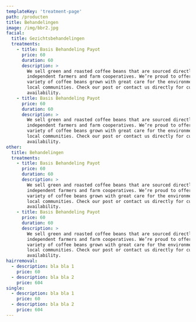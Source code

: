 ```yaml
---
templateKey: 'treatment-page'
path: /producten
title: Behandelingen
image: /img/bbr2.jpg
facial:
  title: Gezichtsbehandelingen
  treatments:
    - title: Basis Behandeling Payot
      price: 60
      duration: 60
      description: >
        We sell green and roasted coffee beans that are sourced directly from
        independent farmers and farm cooperatives. We’re proud to offer a
        variety of coffee beans grown with great care for the environment and
        local communities. Check our post or contact us directly for current
        availability.
    - title: Basis Behandeling Payot
      price: 60
      duration: 60
      description: >
        We sell green and roasted coffee beans that are sourced directly from
        independent farmers and farm cooperatives. We’re proud to offer a
        variety of coffee beans grown with great care for the environment and
        local communities. Check our post or contact us directly for current
        availability.
other:
  title: Behandelingen
  treatments:
    - title: Basis Behandeling Payot
      price: 60
      duration: 60
      description: >
        We sell green and roasted coffee beans that are sourced directly from
        independent farmers and farm cooperatives. We’re proud to offer a
        variety of coffee beans grown with great care for the environment and
        local communities. Check our post or contact us directly for current
        availability.
    - title: Basis Behandeling Payot
      price: 60
      duration: 60
      description: >
        We sell green and roasted coffee beans that are sourced directly from
        independent farmers and farm cooperatives. We’re proud to offer a
        variety of coffee beans grown with great care for the environment and
        local communities. Check our post or contact us directly for current
        availability.
hairremoval: 
  - description: bla bla 1
    price: 60
  - description: bla bla 2
    price: 604
single: 
  - description: bla bla 1
    price: 60
  - description: bla bla 2
    price: 604
---
```

